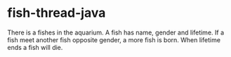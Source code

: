 # fish-thread-java
There is a fishes in the aquarium. A fish has name, gender and lifetime. If a fish meet another fish opposite gender, a more fish is born. When lifetime ends a fish will die.
